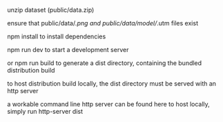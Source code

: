 
unzip dataset (public/data.zip)

ensure that public/data/*.png and public/data/model/*.utm files exist

npm install to install dependencies

npm run dev to start a development server

or npm run build to generate a dist directory, containing the bundled distribution build

to host distribution build locally, the dist directory must be served with an http server

a workable command line http server can be found here to host locally, simply run http-server dist
